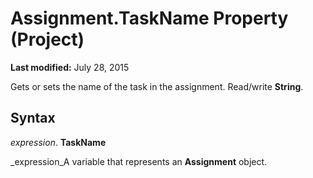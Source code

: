 
# Assignment.TaskName Property (Project)

 **Last modified:** July 28, 2015

Gets or sets the name of the task in the assignment. Read/write  **String**.

## Syntax

 _expression_. **TaskName**

 _expression_A variable that represents an  **Assignment** object.

